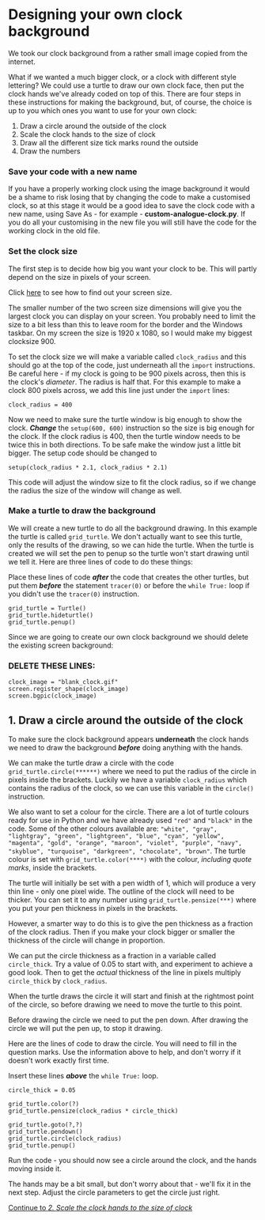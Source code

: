 # Designing your own clock background

We took our clock background from a rather small image copied from the internet.

What if we wanted a much bigger clock, or a clock with different style lettering? We could use a turtle to draw our own clock face, then put the clock hands we've already coded on top of this. There are four steps in these instructions for making the background, but, of course, the choice is up to you which ones you want to use for your own clock:

1. Draw a circle around the outside of the clock
2. Scale the clock hands to the size of clock
3. Draw all the different size tick marks round the outside
4. Draw the numbers

### Save your code with a new name

If you have a properly working clock using the image background it would be a shame to risk losing that by changing the code to make a customised clock, so at this stage it would be a good idea to save the clock code with a new name, using Save As - for example - **custom-analogue-clock.py**. If you do all your customising in the new file you will still have the code for the working clock in the old file.

### Set the clock size

The first step is to decide how big you want your clock to be. This will partly depend on the size in pixels of your screen.

Click [here](SCREENSIZE.md) to see how to find out your screen size.

The smaller number of the two screen size dimensions will give you the largest clock you can display on your screen. You probably need to limit the size to a bit less than this to leave room for the border and the Windows taskbar. On my screen the size is 1920 x 1080, so I would make my biggest clocksize 900.

To set the clock size we will make a variable called ```clock_radius``` and this should go at the top of the code, just underneath all the ```import``` instructions. Be careful here - if my clock is going to be 900 pixels across, then this is the clock's *diameter*. The radius is half that. For this example to make a clock 800 pixels across, we add this line just under the ```import``` lines:
```
clock_radius = 400
```
Now we need to make sure the turtle window is big enough to show the clock. **_Change_** the ```setup(600, 600)``` instruction so the size is big enough for the clock. If the clock radius is 400, then the turtle window needs to be twice this in both directions. To be safe make the window just a little bit bigger. The setup code should be changed to
```
setup(clock_radius * 2.1, clock_radius * 2.1)
```
This code will adjust the window size to fit the clock radius, so if we change the radius the size of the window will change as well.

### Make a turtle to draw the background

We will create a new turtle to do all the background drawing. In this example the turtle is called ```grid_turtle```. We don't actually want to see this turtle, only the results of the drawing, so we can hide the turtle. When the turtle is created we will set the pen to penup so the turtle won't start drawing until we tell it. Here are three lines of code to do these things:

Place these lines of code _**after**_ the code that creates the other turtles, but put them _**before**_ the statement ```tracer(0)``` or before the ```while True:``` loop if you didn't use the ```tracer(0)``` instruction.

```
grid_turtle = Turtle()
grid_turtle.hideturtle()
grid_turtle.penup()
```

Since we are going to create our own clock background we should delete the existing screen background:
### **DELETE THESE LINES:**
```
clock_image = "blank_clock.gif"
screen.register_shape(clock_image)
screen.bgpic(clock_image)
```

## 1. Draw a circle around the outside of the clock

To make sure the clock background appears **underneath** the clock hands we need to draw the background _**before**_ doing anything with the hands.

We can make the turtle draw a circle with the code ```grid_turtle.circle(******)``` where we need to put the radius of the circle in pixels inside the brackets. Luckily we have a variable ```clock_radius``` which contains the radius of the clock, so we can use this variable in the ```circle()``` instruction.

We also want to set a colour for the circle. There are a lot of turtle colours ready for use in Python and we have already used ```"red"``` and ```"black"``` in the code. Some of the other colours available are: ```"white", "gray", "lightgray", "green", "lightgreen", "blue", "cyan", "yellow", "magenta", "gold", "orange", "maroon", "violet", "purple", "navy", "skyblue", "turquoise", "darkgreen", "chocolate", "brown"```. The turtle colour is set with ```grid_turtle.color(****)``` with the colour, *including quote marks*, inside the brackets.

The turtle will initially be set with a pen width of 1, which will produce a very thin line - only one pixel wide. The outline of the clock will need to be thicker. You can set it to any number using ```grid_turtle.pensize(***)``` where you put your pen thickness in pixels in the brackets. 

However, a smarter way to do this is to give the pen thickness as a fraction of the clock radius. Then if you make your clock bigger or smaller the thickness of the circle will change in proportion. 

We can put the circle thickness as a fraction in a variable called ```circle_thick```. Try a value of 0.05 to start with, and experiment to achieve a good look. Then to get the *actual* thickness of the line in pixels  multiply ```circle_thick``` by ```clock_radius```.

When the turtle draws the circle it will start and finish at the rightmost point of the circle, so before drawing we need to move the turtle to this point. 

Before drawing the circle we need to put the pen down. After drawing the circle we will put the pen up, to stop it drawing.

Here are the lines of code to draw the circle. You will need to fill in the question marks. Use the information above to help, and don't worry if it doesn't work exactly first time.

Insert these lines _**above**_ the ```while True:``` loop.

```
circle_thick = 0.05

grid_turtle.color(?)
grid_turtle.pensize(clock_radius * circle_thick)

grid_turtle.goto(?,?)
grid_turtle.pendown()
grid_turtle.circle(clock_radius)
grid_turtle.penup()
```

Run the code - you should now see a circle around the clock, and the hands moving inside it. 

The hands may be a bit small, but don't worry about that - we'll fix it in the next step. Adjust the circle parameters to get the circle just right.

[Continue to *2. Scale the clock hands to the size of clock*](README7.md)
